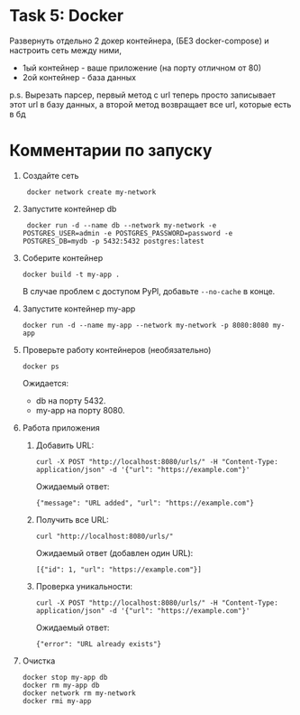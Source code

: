 # Task 5: Docker
Развернуть отдельно 2 докер контейнера, (БЕЗ  docker-compose) и настроить сеть между ними,
- 1ый контейнер - ваше приложение (на порту отличном от 80)
- 2ой контейнер - база данных

p.s. Вырезать парсер, первый метод с url теперь просто записывает этот url в базу данных, а второй метод возвращает все url, которые есть в бд
# Комментарии по запуску
1. Создайте сеть 
   ```
	docker network create my-network
	```
2. Запустите контейнер db
   ```
	docker run -d --name db --network my-network -e POSTGRES_USER=admin -e POSTGRES_PASSWORD=password -e POSTGRES_DB=mydb -p 5432:5432 postgres:latest
	```
3.  Соберите контейнер
	```
	docker build -t my-app .
	```
	В случае проблем с доступом PyPl, добавьте ```--no-cache``` в конце.
4. Запустите контейнер my-app
	```
	docker run -d --name my-app --network my-network -p 8080:8080 my-app
	```
5. Проверьте работу контейнеров (необязательно)
	```
	docker ps
	```
	Ожидается:
	- db на порту 5432.
	- my-app на порту 8080.
6. Работа приложения
   
	1. Добавить URL:
		```
		curl -X POST "http://localhost:8080/urls/" -H "Content-Type: application/json" -d '{"url": "https://example.com"}'
		```
		Ожидаемый ответ:
		```
		{"message": "URL added", "url": "https://example.com"}
		```
	2. Получить все URL:
		```
		curl "http://localhost:8080/urls/"
		```
		Ожидаемый ответ (добавлен один URL):
		```
		[{"id": 1, "url": "https://example.com"}]
		```
	3. Проверка уникальности:
		```
		curl -X POST "http://localhost:8080/urls/" -H "Content-Type: application/json" -d '{"url": "https://example.com"}'
		```
		Ожидаемый ответ:
		```
		{"error": "URL already exists"}
		```
8. Очистка
	```
	docker stop my-app db
	docker rm my-app db
	docker network rm my-network
	docker rmi my-app
	```
	
